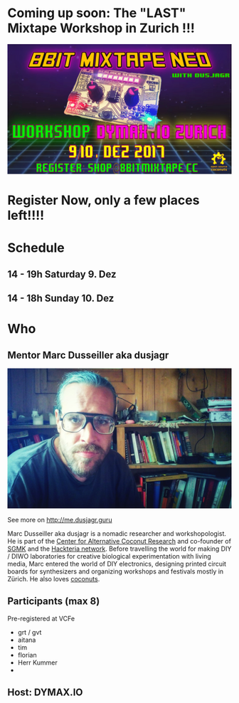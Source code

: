 # Coming up soon: The "LAST" Mixtape Workshop in Zurich !!!

![](images/diymaxioFlyer_single.jpg)

# **Register Now, only a few places left!!!!**

# Schedule
## 14 - 19h Saturday 9. Dez

## 14 - 18h Sunday 10. Dez



# Who
## Mentor Marc Dusseiller aka dusjagr

![dusjagr portrait Kampfbrille](images/ZagrebWorkshop/dusjagr_Kampfbrille.jpg)

See more on http://me.dusjagr.guru

Marc Dusseiller aka dusjagr is a nomadic researcher and workshopologist. He is part of the [Center for Alternative Coconut Research](http://www.randelab.ch/) and co-founder of [SGMK](http://mechatronicart.ch) and the [Hackteria network](http://hackteria.org). Before travelling the world for making DIY / DIWO laboratories for creative biological experimentation with living media, Marc entered the world of DIY electronics, designing printed circuit boards for synthesizers and organizing workshops and festivals mostly in Zürich. He also loves [coconuts](http://www.slideshare.net/dusjagr/smart-coconuts-for-stupid-cities-transformaking-symposium).

## Participants (max 8)
Pre-registered at VCFe
* grt / gvt
* aitana
* tim
* florian
* Herr Kummer
*

## Host: DYMAX.IO

